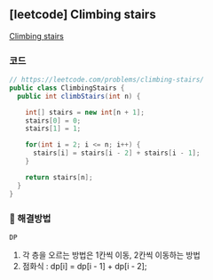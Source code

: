 ## [leetcode] Climbing stairs

[Climbing stairs](https://leetcode.com/problems/climbing-stairs/)

### 코드

```java
// https://leetcode.com/problems/climbing-stairs/
public class ClimbingStairs {
  public int climbStairs(int n) {

    int[] stairs = new int[n + 1];
    stairs[0] = 0;
    stairs[1] = 1;

    for(int i = 2; i <= n; i++) {
      stairs[i] = stairs[i - 2] + stairs[i - 1];
    }

    return stairs[n];
  }
}
```

### 📖 해결방법

`DP`

1. 각 층을 오르는 방법은 1칸씩 이동, 2칸씩 이동하는 방법
2. 점화식 : dp[i] = dp[i - 1] + dp[i - 2];
